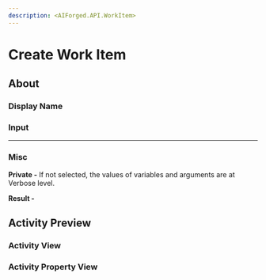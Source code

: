 ```yaml
---
description: <AIForged.API.WorkItem>
---
```


# Create Work Item

## About

### Display Name

### Input

***

### Misc

**Private -** If not selected, the values of variables and arguments are at Verbose level.

**Result -**

## Activity Preview

### Activity View

### Activity Property View
